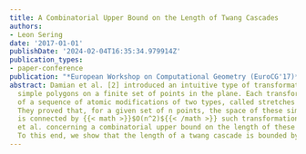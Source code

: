 ```yaml
---
title: A Combinatorial Upper Bound on the Length of Twang Cascades
authors:
- Leon Sering
date: '2017-01-01'
publishDate: '2024-02-04T16:35:34.979914Z'
publication_types:
- paper-conference
publication: "*European Workshop on Computational Geometry (EuroCG'17)*"
abstract: Damian et al. [2] introduced an intuitive type of transformations between
  simple polygons on a finite set of points in the plane. Each transformation consists
  of a sequence of atomic modifications of two types, called stretches and twangs.
  They proved that, for a given set of n points, the space of these simple polygons
  is connected by {{< math >}}$O(n^2)${{< /math >}} such transformations. We solve an open question of Damian
  et al. concerning a combinatorial upper bound on the length of these sequences.
  To this end, we show that the length of a twang cascade is bounded by {{< math >}}$n^3/2${{< /math >}}.
---
```

